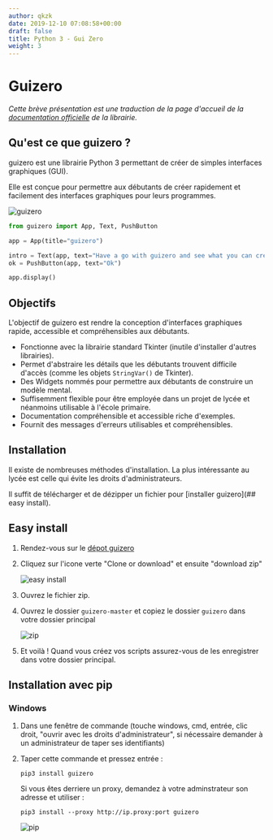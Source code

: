 ```yaml
---
author: qkzk
date: 2019-12-10 07:08:58+00:00
draft: false
title: Python 3 - Gui Zero
weight: 3
---
```


# Guizero


_Cette brève présentation est une traduction de la page d'accueil de la_
_[documentation officielle](https://lawsie.github.io/guizero/about/)_
_de la librairie._

## Qu'est ce que guizero ?

guizero est une librairie Python 3 permettant de créer de simples
interfaces graphiques (GUI).

Elle est conçue pour permettre aux débutants de créer rapidement et
facilement des interfaces graphiques pour leurs programmes.

![guizero](https://lawsie.github.io/guizero/images/have-a-go.png)

~~~python
from guizero import App, Text, PushButton

app = App(title="guizero")

intro = Text(app, text="Have a go with guizero and see what you can create.")
ok = PushButton(app, text="Ok")

app.display()
~~~

## Objectifs

L'objectif de guizero est rendre la conception d'interfaces graphiques
rapide, accessible et compréhensibles aux débutants.

* Fonctionne avec la librairie standard Tkinter (inutile d'installer d'autres librairies).
* Permet d'abstraire les détails que les débutants trouvent difficile
  d'accès (comme les objets `StringVar()` de Tkinter).
* Des Widgets nommés pour permettre aux débutants de construire un modèle mental.
* Suffisemment flexible pour être employée dans un projet de lycée et néanmoins utilisable à l'école primaire.
* Documentation compréhensible et accessible riche d'exemples.
* Fournit des messages d'erreurs utilisables et compréhensibles.

## Installation

Il existe de nombreuses méthodes d'installation. La plus intéressante au lycée est celle qui évite les droits d'administrateurs.

Il suffit de télécharger et de dézipper un fichier pour [installer guizero](## easy install).

## Easy install

1. Rendez-vous sur le [dépot guizero](https://github.com/lawsie/guizero)
2. Cliquez sur l'icone verte "Clone or download" et ensuite "download zip"

    ![easy install](https://lawsie.github.io/guizero/images/download-zip.png)
3. Ouvrez le fichier zip.
4. Ouvrez le dossier `guizero-master` et copiez le dossier `guizero` dans votre dossier principal

    ![zip](https://lawsie.github.io/guizero/images/copy-guizero-annotated.png)
5. Et voilà ! Quand vous créez vos scripts assurez-vous de les enregistrer dans votre dossier principal.

## Installation avec pip

### Windows

1. Dans une fenêtre de commande (touche windows, cmd, entrée, clic droit, "ouvrir avec les droits d'administrateur", si nécessaire demander à un administrateur de taper ses identifiants)
2. Taper cette commande et pressez entrée :

    `pip3 install guizero`

    Si vous êtes derriere un proxy, demandez à votre adminstrateur son adresse et utiliser :

    `pip3 install --proxy http://ip.proxy:port guizero`

    ![pip](https://lawsie.github.io/guizero/images/windows_pip_install.gif)
